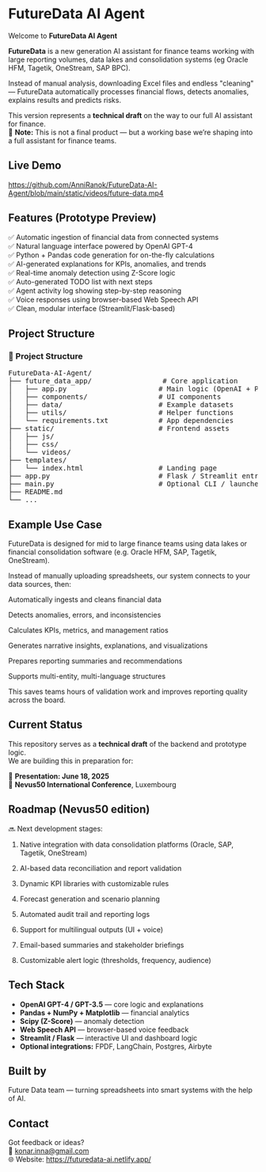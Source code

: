 # FutureData AI Agent

Welcome to **FutureData AI Agent** 

**FutureData** is a new generation AI assistant for finance teams working with large reporting volumes, data lakes and consolidation systems (eg Oracle HFM, Tagetik, OneStream, SAP BPC).

Instead of manual analysis, downloading Excel files and endless "cleaning" — FutureData automatically processes financial flows, detects anomalies, explains results and predicts risks.

This version represents a **technical draft** on the way to our full AI assistant for finance.  
🔄 **Note:** This is not a final product — but a working base we’re shaping into a full assistant for finance teams.

## Live Demo

 https://github.com/AnniRanok/FutureData-AI-Agent/blob/main/static/videos/future-data.mp4


##  Features (Prototype Preview)

✅ Automatic ingestion of financial data from connected systems  
✅ Natural language interface powered by OpenAI GPT-4  
✅ Python + Pandas code generation for on-the-fly calculations  
✅ AI-generated explanations for KPIs, anomalies, and trends  
✅ Real-time anomaly detection using Z-Score logic  
✅ Auto-generated TODO list with next steps  
✅ Agent activity log showing step-by-step reasoning  
✅ Voice responses using browser-based Web Speech API  
✅ Clean, modular interface (Streamlit/Flask-based)


## Project Structure

<h3>📁 Project Structure</h3>
<pre>
FutureData-AI-Agent/
├── future_data_app/                 # Core application
│   ├── app.py                      # Main logic (OpenAI + Pandas)
│   ├── components/                 # UI components
│   ├── data/                       # Example datasets
│   ├── utils/                      # Helper functions
│   └── requirements.txt            # App dependencies
├── static/                         # Frontend assets
│   ├── js/
│   ├── css/
│   └── videos/
├── templates/
│   └── index.html                  # Landing page
├── app.py                          # Flask / Streamlit entry point
├── main.py                         # Optional CLI / launcher
├── README.md
└── ...
</pre>




## Example Use Case

FutureData is designed for mid to large finance teams using data lakes or financial consolidation software (e.g. Oracle HFM, SAP, Tagetik, OneStream).

Instead of manually uploading spreadsheets, our system connects to your data sources, then:

Automatically ingests and cleans financial data

Detects anomalies, errors, and inconsistencies

Calculates KPIs, metrics, and management ratios

Generates narrative insights, explanations, and visualizations

Prepares reporting summaries and recommendations

Supports multi-entity, multi-language structures

This saves teams hours of validation work and improves reporting quality across the board.


##  Current Status

This repository serves as a **technical draft** of the backend and prototype logic.  
We are building this in preparation for:

📅 **Presentation: June 18, 2025**  
📍 **Nevus50 International Conference**, Luxembourg


## Roadmap (Nevus50 edition)

🔜 Next development stages:

1. Native integration with data consolidation platforms (Oracle, SAP, Tagetik, OneStream)

2. AI-based data reconciliation and report validation

3. Dynamic KPI libraries with customizable rules

4. Forecast generation and scenario planning

5. Automated audit trail and reporting logs

6. Support for multilingual outputs (UI + voice)

7. Email-based summaries and stakeholder briefings

8. Customizable alert logic (thresholds, frequency, audience)


##  Tech Stack

- **OpenAI GPT-4 / GPT-3.5** — core logic and explanations  
- **Pandas + NumPy + Matplotlib** — financial analytics  
- **Scipy (Z-Score)** — anomaly detection  
- **Web Speech API** — browser-based voice feedback  
- **Streamlit / Flask** — interactive UI and dashboard logic  
- **Optional integrations:** FPDF, LangChain, Postgres, Airbyte



## Built by
Future Data team — turning spreadsheets into smart systems with the help of AI.



## Contact

Got feedback or ideas?  
📧 konar.inna@gmail.com  
🌐 Website: https://futuredata-ai.netlify.app/  

